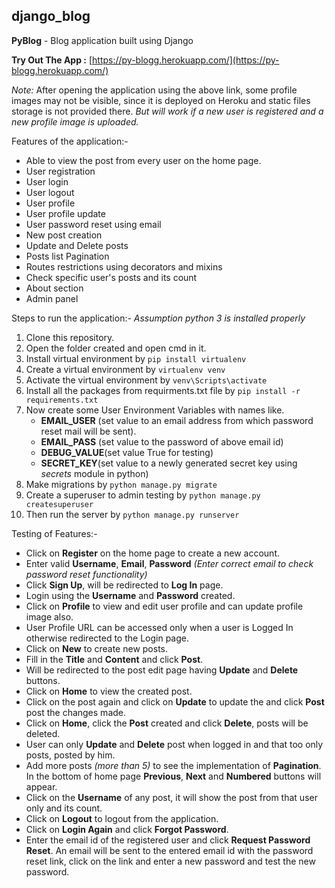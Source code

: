 ## django_blog
**PyBlog** - Blog application built using Django

**Try Out The App :** [https://py-blogg.herokuapp.com/](https://py-blogg.herokuapp.com/)

*Note:* After opening the application using the above link, some profile images may not be visible, since it is deployed on Heroku and static files storage is not provided there. *But will work if a new user is registered and a new profile image is uploaded.*

Features of the application:-
- Able to view the post from every user on the home page. 
- User registration
- User login
- User logout
- User profile 
- User profile update
- User password reset using email 
- New post creation 
- Update and Delete posts
- Posts list Pagination
- Routes restrictions using decorators and mixins
- Check specific user's posts and its count
- About section
- Admin panel

Steps to run the application:-
*Assumption python 3  is installed properly*
1. Clone this repository.
2. Open the folder created and open cmd in it.
3. Install virtual environment by `pip install virtualenv`
4. Create a virtual environment by `virtualenv venv` 
5. Activate the virtual environment by `venv\Scripts\activate`
6. Install all the packages from requirments.txt file by `pip install -r requirements.txt`
7. Now create some User Environment Variables with names like.
	- **EMAIL_USER** (set value to an email address from which password reset mail will be sent).
	- **EMAIL_PASS** (set value to the password of above email id)
	- **DEBUG_VALUE**(set value True for testing)
	- **SECRET_KEY**(set value to a newly generated secret key using *secrets* module in python)
8. Make migrations by `python manage.py migrate`
9. Create a superuser to admin testing by `python manage.py createsuperuser`
10. Then run the server by `python manage.py runserver` 

Testing of Features:-
- Click on **Register** on the home page to create a new account.
-  Enter valid **Username**, **Email**, **Password** *(Enter correct email to check password reset functionality)*
- Click **Sign Up**, will be redirected to **Log In** page.
- Login using the **Username** and **Password** created.
- Click on **Profile** to view and edit user profile and can update profile image also.
- User Profile URL can be accessed only when a user is Logged In otherwise redirected to the Login page.
- Click on **New** to create new posts.
- Fill in the **Title** and **Content** and click **Post**.
- Will be redirected to the post edit page having **Update** and **Delete** buttons.
- Click on **Home** to view the created post.
- Click on the post again and click on **Update** to update the and click **Post** post the changes made.
- Click on **Home**, click the **Post** created and click **Delete**, posts will be deleted.
- User can only **Update** and **Delete** post when logged in and that too only posts, posted by him.
- Add more posts *(more than 5)* to see the implementation of **Pagination**. In the bottom of home page **Previous**, **Next** and **Numbered** buttons will appear.
- Click on the **Username** of any post, it will show the post from that user only and its count.
- Click on **Logout** to logout from the application.
- Click on **Login Again** and click **Forgot Password**.
- Enter the email id of the registered user and click **Request Password Reset**. An email will be sent to the entered email id with the password reset link, click on the link and enter a new password and test the new password.
